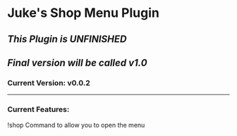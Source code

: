 # **Juke's Shop Menu Plugin**

## ***This Plugin is UNFINISHED***
## ***Final version will be called v1.0***

### Current Version: v0.0.2


__________________________________________________________________________________________


### Current Features:

!shop Command to allow you to open the menu